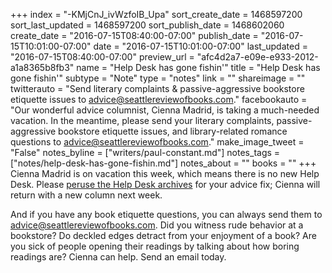 +++
index = "-KMjCnJ_ivWzfoIB_Upa"
sort_create_date = 1468597200
sort_last_updated = 1468597200
sort_publish_date = 1468602060
create_date = "2016-07-15T08:40:00-07:00"
publish_date = "2016-07-15T10:01:00-07:00"
date = "2016-07-15T10:01:00-07:00"
last_updated = "2016-07-15T08:40:00-07:00"
preview_url = "afc4d2a7-e09e-e933-2012-a1a8365b8fb3"
name = "Help Desk has gone fishin'"
title = "Help Desk has gone fishin'"
subtype = "Note"
type = "notes"
link = ""
shareimage = ""
twitterauto = "Send literary complaints & passive-aggressive bookstore etiquette issues to advice@seattlereviewofbooks.com."
facebookauto = "Our wonderful advice columnist, Cienna Madrid, is taking a much-needed vacation. In the meantime, please send your literary complaints, passive-aggressive bookstore etiquette issues, and library-related romance questions to advice@seattlereviewofbooks.com."
make_image_tweet = "False"
notes_byline = ["writers/paul-constant.md"]
notes_tags = ["notes/help-desk-has-gone-fishin.md"]
notes_about = ""
books = ""
+++
Cienna Madrid is on vacation this week, which means there is no new Help Desk. Please [peruse the Help Desk archives](http://www.seattlereviewofbooks.com/tags/the-help-desk/) for your advice fix; Cienna will return with a new column next week. 

And if you have any book etiquette questions, you can always send them to advice@seattlereviewofbooks.com. Did you witness rude behavior at a bookstore? Do deckled edges detract from your enjoyment of a book? Are you sick of people opening their readings by talking about how boring readings are? Cienna can help. Send an email today.